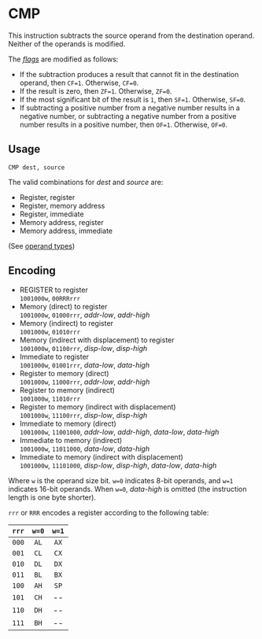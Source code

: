 # CMP

This instruction subtracts the source operand from the destination operand. Neither of the operands is modified.

The [_flags_](../cpu#flags) are modified as follows:

- If the subtraction produces a result that cannot fit in the destination operand, then `CF=1`. Otherwise, `CF=0`.
- If the result is zero, then `ZF=1`. Otherwise, `ZF=0`.
- If the most significant bit of the result is `1`, then `SF=1`. Otherwise, `SF=0`.
- If subtracting a positive number from a negative number results in a negative number, or subtracting a negative number from a positive number results in a positive number, then `OF=1`. Otherwise, `OF=0`.

## Usage

```vonsim
CMP dest, source
```

The valid combinations for _dest_ and _source_ are:

- Register, register
- Register, memory address
- Register, immediate
- Memory address, register
- Memory address, immediate

(See [operand types](../assembly#operands))

## Encoding

- REGISTER to register  
  `1001000w`, `00RRRrrr`
- Memory (direct) to register  
  `1001000w`, `01000rrr`, _addr-low_, _addr-high_
- Memory (indirect) to register  
  `1001000w`, `01010rrr`
- Memory (indirect with displacement) to register  
  `1001000w`, `01100rrr`, _disp-low_, _disp-high_
- Immediate to register  
  `1001000w`, `01001rrr`, _data-low_, _data-high_
- Register to memory (direct)  
  `1001000w`, `11000rrr`, _addr-low_, _addr-high_
- Register to memory (indirect)  
  `1001000w`, `11010rrr`
- Register to memory (indirect with displacement)  
  `1001000w`, `11100rrr`, _disp-low_, _disp-high_
- Immediate to memory (direct)  
  `1001000w`, `11001000`, _addr-low_, _addr-high_, _data-low_, _data-high_
- Immediate to memory (indirect)  
  `1001000w`, `11011000`, _data-low_, _data-high_
- Immediate to memory (indirect with displacement)  
  `1001000w`, `11101000`, _disp-low_, _disp-high_, _data-low_, _data-high_

Where `w` is the operand size bit. `w=0` indicates 8-bit operands, and `w=1` indicates 16-bit operands. When `w=0`, _data-high_ is omitted (the instruction length is one byte shorter).

`rrr` or `RRR` encodes a register according to the following table:

| `rrr` | `w=0` | `w=1` |
| :---: | :---: | :---: |
| `000` | `AL`  | `AX`  |
| `001` | `CL`  | `CX`  |
| `010` | `DL`  | `DX`  |
| `011` | `BL`  | `BX`  |
| `100` | `AH`  | `SP`  |
| `101` | `CH`  |  --   |
| `110` | `DH`  |  --   |
| `111` | `BH`  |  --   |
